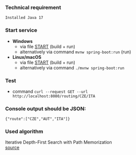 ### Technical requirement
    Installed Java 17 

### Start service
- **Windows**
    - via file [START](routing-service-start.cmd) (build + run)
    - alternatively via command ```mvnw spring-boot:run``` (run)
- **Linux/macOS**
  - via file [START](routing-service-start.sh) (build + run)
  - alternatively via command ```./mvnw spring-boot:run```

### Test
- command ```curl --request GET --url http://localhost:8080/routing/CZE/ITA```

### Console output should be JSON:
 ```{"route":["CZE","AUT","ITA"]}```
    
### Used algorithm
Iterative Depth-First Search with Path Memorization </br>
[source](https://www.baeldung.com/cs/dfs-vs-bfs-vs-dijkstra#5-memorizing-the-path-while-searching)

